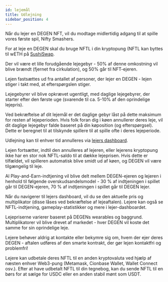 ```yaml
---
id: lejemål
title: Udlejning
sidebar_position: 4
---
```


Når du lejer en DEGEN NFT, vil du modtage midlertidig adgang til at spille vores første spil, Nifty Smashers.

For at leje en DEGEN skal du bruge NFTL i din kryptopung (NFTL kan byttes til wETH på [SushiSwap](https://sushi.com/).

Der vil være et lille forudgående lejegebyr - 50% af denne omkostning vil blive brændt (fjernet fra cirkulation), og 50% går til NFT-ejeren.

Lejen fastsættes ud fra antallet af personer, der lejer en DEGEN - lejen stiger i takt med, at efterspørgslen stiger.

Lejegebyrer vil blive opkrævet ugentligt, med daglige lejegebyrer, der starter efter den første uge (svarende til ca. 5-10% af den oprindelige lejepris).

Ved bekræftelse af dit lejemål er det daglige gebyr låst på dette maksimum for resten af lejeperioden. Hvis folk foran dig i køen annullerer deres leje, vil dit daglige lejegebyr falde baseret på din køposition (og efterspørgsel). Dette er beregnet til at tilskynde spillere til at spille ofte i deres lejeperiode.

Udlejning kan til enhver tid annulleres via [lejers dashboard](https://niftyleague.com/profile).

Lejen fortsætter, indtil den annulleres af lejeren, eller lejerens kryptopung ikke har en stor nok NFTL-saldo til at dække lejeprisen. Hvis dette er tilfældet, vil spilleren automatisk blive smidt ud af køen, og DEGEN vil være tilgængelig til leje.

Al Play-and-Earn-indtjening vil blive delt mellem DEGEN-ejeren og lejeren i henhold til følgende overskudsandelsmodel - 30 % af indtjeningen i spillet går til DEGEN-ejeren, 70 % af indtjeningen i spillet går til DEGEN lejer.

Når du navigerer til lejers dashboard, vil du se den aktuelle pris og multiplikator (disse låses ved bekræftelse af lejeaftalen). Lejere kan også se NFTL-indtjening, gameplay-statistikker og mere i lejer-dashboardet.

Lejepriserne varierer baseret på DEGENs wearables og baggrund. Multiplikatorer vil blive drevet af markedet - hver DEGEN vil koste det samme for sin oprindelige leje.

Lejere behøver aldrig at kontakte eller bekymre sig om, hvem der ejer deres DEGEN - aftalen udføres af den smarte kontrakt, der gør lejen kontaktfri og problemfri!

Lejere kan udbetale deres NFTL til en anden kryptovaluta ved hjælp af næsten enhver Web3-pung (Metamask, Cionbase Wallet, Wallet Connect osv.). Efter at have udbetalt NFTL til din tegnebog, kan du sende NFTL til en børs for at sælge for USDC eller en anden stabil mønt som USDT.
